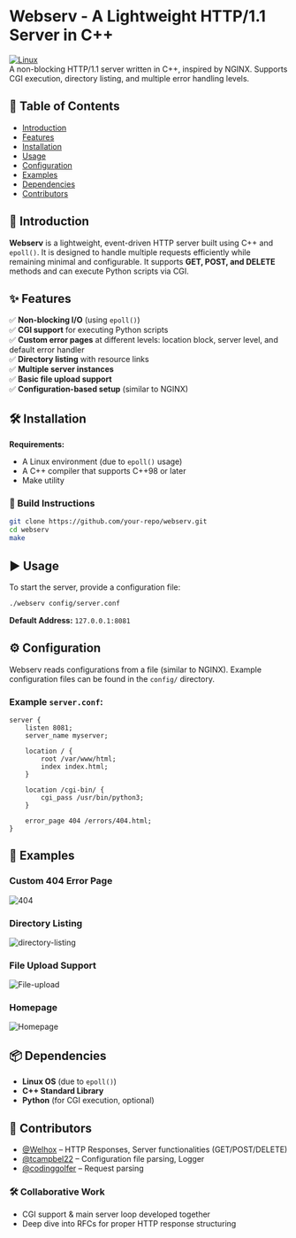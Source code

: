 # Webserv - A Lightweight HTTP/1.1 Server in C++  

[![Linux](https://img.shields.io/badge/Platform-Linux-blue.svg)](https://en.wikipedia.org/wiki/Linux)  
A non-blocking HTTP/1.1 server written in C++, inspired by NGINX. Supports CGI execution, directory listing, and multiple error handling levels.  

## 📌 Table of Contents  
- [Introduction](#introduction)  
- [Features](#features)  
- [Installation](#installation)  
- [Usage](#usage)  
- [Configuration](#configuration)  
- [Examples](#examples)  
- [Dependencies](#dependencies)  
- [Contributors](#contributors)  

## 🚀 Introduction  
**Webserv** is a lightweight, event-driven HTTP server built using C++ and `epoll()`. It is designed to handle multiple requests efficiently while remaining minimal and configurable. It supports **GET, POST, and DELETE** methods and can execute Python scripts via CGI.  

## ✨ Features  
✅ **Non-blocking I/O** (using `epoll()`)  
✅ **CGI support** for executing Python scripts  
✅ **Custom error pages** at different levels: location block, server level, and default error handler  
✅ **Directory listing** with resource links  
✅ **Multiple server instances**  
✅ **Basic file upload support**  
✅ **Configuration-based setup** (similar to NGINX)  

## 🛠 Installation  

**Requirements:**  
- A Linux environment (due to `epoll()` usage)  
- A C++ compiler that supports C++98 or later  
- Make utility  

### 🔧 Build Instructions  
```sh
git clone https://github.com/your-repo/webserv.git
cd webserv
make
```

## ▶️ Usage  

To start the server, provide a configuration file:  
```sh
./webserv config/server.conf
```
**Default Address:** `127.0.0.1:8081`  

## ⚙️ Configuration  

Webserv reads configurations from a file (similar to NGINX). Example configuration files can be found in the `config/` directory.  

### Example `server.conf`:  
```nginx
server {
    listen 8081;
    server_name myserver;
    
    location / {
        root /var/www/html;
        index index.html;
    }
    
    location /cgi-bin/ {
        cgi_pass /usr/bin/python3;
    }

    error_page 404 /errors/404.html;
}
```

## 📸 Examples  

### Custom 404 Error Page  
![404](https://github.com/user-attachments/assets/45b36325-2162-40e4-b890-5e463ff64b95)  

### Directory Listing  
![directory-listing](https://github.com/user-attachments/assets/63e2601c-079a-4ef0-9545-aafd4eece85b)  

### File Upload Support  
![File-upload](https://github.com/user-attachments/assets/183fd28f-aad0-40f8-9c6e-a3cc7fad411d)  

### Homepage  
![Homepage](https://github.com/user-attachments/assets/6bc92d3d-4dac-4da9-8593-1043c7c11e9e)  

## 📦 Dependencies  
- **Linux OS** (due to `epoll()`)  
- **C++ Standard Library**  
- **Python** (for CGI execution, optional)  

## 👥 Contributors  
- [@Welhox](https://github.com/Welhox) – HTTP Responses, Server functionalities (GET/POST/DELETE)  
- [@tcampbel22](https://github.com/tcampbel22) – Configuration file parsing, Logger  
- [@codinggolfer](https://github.com/codinggolfer) – Request parsing  

### 🛠 Collaborative Work  
- CGI support & main server loop developed together  
- Deep dive into RFCs for proper HTTP response structuring  
